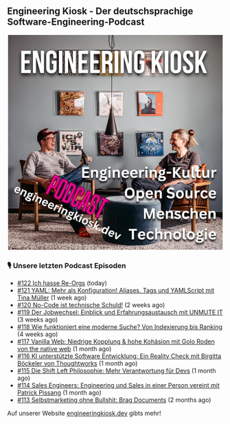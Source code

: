 ## Engineering Kiosk - Der deutschsprachige Software-Engineering-Podcast

<p align="center">
  <img width="500" height="500" src="https://github.com/EngineeringKiosk/.github/blob/main/images/podcast_square.jpg" alt="Engineering Kiosk Podcast" title="Engineering Kiosk Podcast">
</p>

### 🎙️ Unsere letzten Podcast Episoden


- [#122 Ich hasse Re-Orgs](https://engineeringkiosk.dev) (today)
- [#121 YAML: Mehr als Konfiguration! Aliases, Tags und YAMLScript mit Tina Müller](https://engineeringkiosk.dev) (1 week ago)
- [#120 No-Code ist technische Schuld!](https://engineeringkiosk.dev) (2 weeks ago)
- [#119 Der Jobwechsel: Einblick und Erfahrungsaustausch mit UNMUTE IT](https://engineeringkiosk.dev) (3 weeks ago)
- [#118 Wie funktioniert eine moderne Suche? Von Indexierung bis Ranking](https://engineeringkiosk.dev) (4 weeks ago)
- [#117 Vanilla Web: Niedrige Kopplung &amp; hohe Kohäsion mit Golo Roden von the native web](https://engineeringkiosk.dev) (1 month ago)
- [#116 KI unterstützte Software Entwicklung: Ein Reality Check mit Birgitta Böckeler von Thoughtworks](https://engineeringkiosk.dev) (1 month ago)
- [#115 Die Shift Left Philosophie: Mehr Verantwortung für Devs](https://engineeringkiosk.dev) (1 month ago)
- [#114 Sales Engineers: Engineering und Sales in einer Person vereint mit Patrick Pissang](https://engineeringkiosk.dev) (1 month ago)
- [#113 Selbstmarketing ohne Bullshit: Brag Documents](https://engineeringkiosk.dev) (2 months ago)

Auf unserer Website [engineeringkiosk.dev](https://engineeringkiosk.dev/) gibts mehr!
